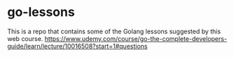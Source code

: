 # go-lessons

This is a repo that contains some of the Golang lessons suggested by this web course. 
https://www.udemy.com/course/go-the-complete-developers-guide/learn/lecture/10016508?start=1#questions